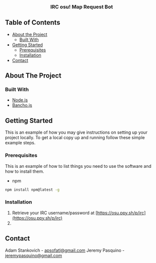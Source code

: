 <!-- PROJECT -->
<p align="center">
  <h3 align="center">IRC osu! Map Request Bot</h3>

<!-- TABLE OF CONTENTS -->
## Table of Contents

* [About the Project](#about-the-project)
  * [Built With](#built-with)
* [Getting Started](#getting-started)
  * [Prerequisites](#prerequisites)
  * [Installation](#installation)
* [Contact](#contact)

<!-- ABOUT THE PROJECT -->
## About The Project


### Built With
* [Node.js](https://nodejs.org/en/)
* [Bancho.js](https://bancho.js.org/)

<!-- GETTING STARTED -->
## Getting Started

This is an example of how you may give instructions on setting up your project locally.
To get a local copy up and running follow these simple example steps.

### Prerequisites

This is an example of how to list things you need to use the software and how to install them.
* npm
```sh
npm install npm@latest -g
```

### Installation

1. Retrieve your IRC username/password at [https://osu.ppy.sh/p/irc](https://osu.ppy.sh/p/irc)
2.

<!-- CONTACT -->
## Contact

Adam Stankovich - apsofatl@gmail.com
Jeremy Pasquino - jeremypasquino@gmail.com
